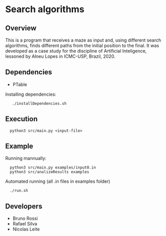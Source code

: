 # Search algorithms

## Overview
  This is a program that receives a maze as input and, using different search algorithms, finds different paths from the initial position to the final. It was developed as a case study for the discipline of Artificial Inteligence, lessoned by Alneu Lopes in ICMC-USP, Brazil, 2020.

## Dependencies
 * PTable

  Installing dependencies:
```
   ./installDependencies.sh
```

## Execution
```
  python3 src/main.py <input-file> 
```

## Example
  Running mannually:
```
  python3 src/main.py examples/input0.in
  python3 src/analizeResults examples 
```
  Automated running (all .in files in examples folder)
```
  ./run.sh
```

## Developers
 * Bruno Rossi
 * Rafael Silva
 * Nícolas Leite
